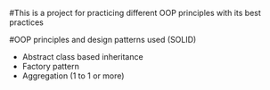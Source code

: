 #This is a project for practicing different OOP principles with its best practices

#OOP principles and design patterns used (SOLID)
* Abstract class based inheritance
* Factory pattern
* Aggregation (1 to 1 or more)
